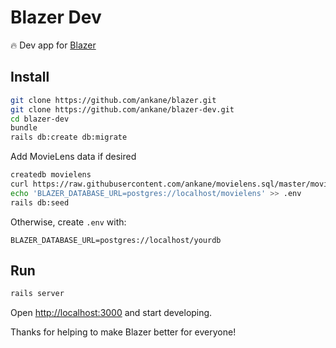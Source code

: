 # Blazer Dev

:fire: Dev app for [Blazer](https://github.com/ankane/blazer)

## Install

```sh
git clone https://github.com/ankane/blazer.git
git clone https://github.com/ankane/blazer-dev.git
cd blazer-dev
bundle
rails db:create db:migrate
```

Add MovieLens data if desired

```sh
createdb movielens
curl https://raw.githubusercontent.com/ankane/movielens.sql/master/movielens.sql | psql -d movielens
echo 'BLAZER_DATABASE_URL=postgres://localhost/movielens' >> .env
rails db:seed
```

Otherwise, create `.env` with:

```
BLAZER_DATABASE_URL=postgres://localhost/yourdb
```

## Run

```sh
rails server
```

Open [http://localhost:3000](http://localhost:3000) and start developing.

Thanks for helping to make Blazer better for everyone!
